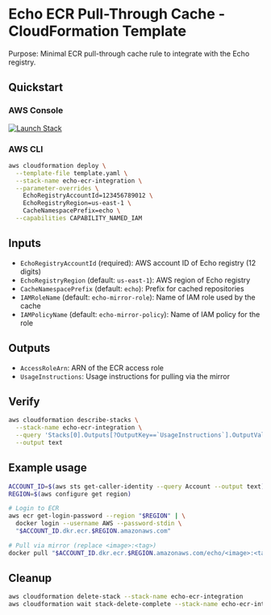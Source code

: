 # Echo ECR Pull-Through Cache - CloudFormation Template

Purpose: Minimal ECR pull-through cache rule to integrate with the Echo registry.

## Quickstart

### AWS Console
[![Launch Stack](https://s3.amazonaws.com/cloudformation-examples/cloudformation-launch-stack.png)](https://console.aws.amazon.com/cloudformation/home#/stacks/create/review?stackName=echo-pull-through-cache&templateURL=https://echohq-cloudformation-stacks.s3.us-east-1.amazonaws.com/ecr-pullthrough-cache.yaml)

### AWS CLI
```bash
aws cloudformation deploy \
  --template-file template.yaml \
  --stack-name echo-ecr-integration \
  --parameter-overrides \
    EchoRegistryAccountId=123456789012 \
    EchoRegistryRegion=us-east-1 \
    CacheNamespacePrefix=echo \
  --capabilities CAPABILITY_NAMED_IAM
```

## Inputs
- `EchoRegistryAccountId` (required): AWS account ID of Echo registry (12 digits)
- `EchoRegistryRegion` (default: `us-east-1`): AWS region of Echo registry
- `CacheNamespacePrefix` (default: `echo`): Prefix for cached repositories
- `IAMRoleName` (default: `echo-mirror-role`): Name of IAM role used by the cache
- `IAMPolicyName` (default: `echo-mirror-policy`): Name of IAM policy for the role

## Outputs
- `AccessRoleArn`: ARN of the ECR access role
- `UsageInstructions`: Usage instructions for pulling via the mirror

## Verify
```bash
aws cloudformation describe-stacks \
  --stack-name echo-ecr-integration \
  --query 'Stacks[0].Outputs[?OutputKey==`UsageInstructions`].OutputValue' \
  --output text
```

## Example usage
```bash
ACCOUNT_ID=$(aws sts get-caller-identity --query Account --output text)
REGION=$(aws configure get region)

# Login to ECR
aws ecr get-login-password --region "$REGION" | \
  docker login --username AWS --password-stdin \
  "$ACCOUNT_ID.dkr.ecr.$REGION.amazonaws.com"

# Pull via mirror (replace <image>:<tag>)
docker pull "$ACCOUNT_ID.dkr.ecr.$REGION.amazonaws.com/echo/<image>:<tag>"
```

## Cleanup
```bash
aws cloudformation delete-stack --stack-name echo-ecr-integration
aws cloudformation wait stack-delete-complete --stack-name echo-ecr-integration
```
